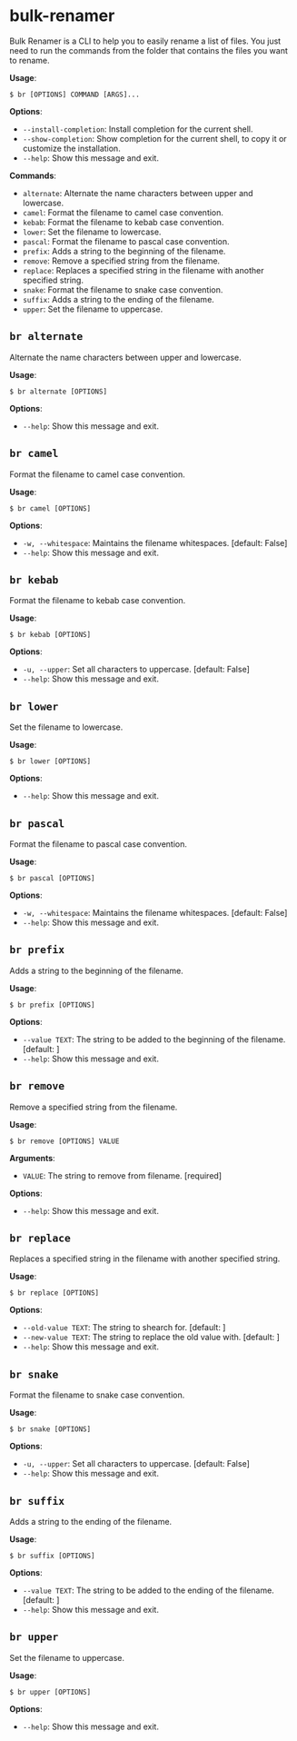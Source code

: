 # bulk-renamer

Bulk Renamer is a CLI to help you to easily rename a
list of files. You just need to run the commands from the folder that contains
the files you want to rename.

**Usage**:

```console
$ br [OPTIONS] COMMAND [ARGS]...
```

**Options**:

* `--install-completion`: Install completion for the current shell.
* `--show-completion`: Show completion for the current shell, to copy it or customize the installation.
* `--help`: Show this message and exit.

**Commands**:

* `alternate`: Alternate the name characters between upper and lowercase.
* `camel`: Format the filename to camel case convention.
* `kebab`: Format the filename to kebab case convention.
* `lower`: Set the filename to lowercase.
* `pascal`: Format the filename to pascal case convention.
* `prefix`: Adds a string to the beginning of the filename.
* `remove`: Remove a specified string from the filename.
* `replace`: Replaces a specified string in the filename with another specified string.
* `snake`: Format the filename to snake case convention.
* `suffix`: Adds a string to the ending of the filename.
* `upper`: Set the filename to uppercase.

## `br alternate`

Alternate the name characters between upper and lowercase.

**Usage**:

```console
$ br alternate [OPTIONS]
```

**Options**:

* `--help`: Show this message and exit.

## `br camel`

Format the filename to camel case convention.

**Usage**:

```console
$ br camel [OPTIONS]
```

**Options**:

* `-w, --whitespace`: Maintains the filename whitespaces.  [default: False]
* `--help`: Show this message and exit.

## `br kebab`

Format the filename to kebab case convention.

**Usage**:

```console
$ br kebab [OPTIONS]
```

**Options**:

* `-u, --upper`: Set all characters to uppercase.  [default: False]
* `--help`: Show this message and exit.

## `br lower`

Set the filename to lowercase.

**Usage**:

```console
$ br lower [OPTIONS]
```

**Options**:

* `--help`: Show this message and exit.

## `br pascal`

Format the filename to pascal case convention.

**Usage**:

```console
$ br pascal [OPTIONS]
```

**Options**:

* `-w, --whitespace`: Maintains the filename whitespaces.  [default: False]
* `--help`: Show this message and exit.

## `br prefix`

Adds a string to the beginning of the filename.

**Usage**:

```console
$ br prefix [OPTIONS]
```

**Options**:

* `--value TEXT`: The string to be added to the beginning of the filename.  [default: ]
* `--help`: Show this message and exit.

## `br remove`

Remove a specified string from the filename.

**Usage**:

```console
$ br remove [OPTIONS] VALUE
```

**Arguments**:

* `VALUE`: The string to remove from filename.  [required]

**Options**:

* `--help`: Show this message and exit.

## `br replace`

Replaces a specified string in the filename with another specified string.

**Usage**:

```console
$ br replace [OPTIONS]
```

**Options**:

* `--old-value TEXT`: The string to shearch for.  [default: ]
* `--new-value TEXT`: The string to replace the old value with.  [default: ]
* `--help`: Show this message and exit.

## `br snake`

Format the filename to snake case convention.

**Usage**:

```console
$ br snake [OPTIONS]
```

**Options**:

* `-u, --upper`: Set all characters to uppercase.  [default: False]
* `--help`: Show this message and exit.

## `br suffix`

Adds a string to the ending of the filename.

**Usage**:

```console
$ br suffix [OPTIONS]
```

**Options**:

* `--value TEXT`: The string to be added to the ending of the filename.  [default: ]
* `--help`: Show this message and exit.

## `br upper`

Set the filename to uppercase.

**Usage**:

```console
$ br upper [OPTIONS]
```

**Options**:

* `--help`: Show this message and exit.
